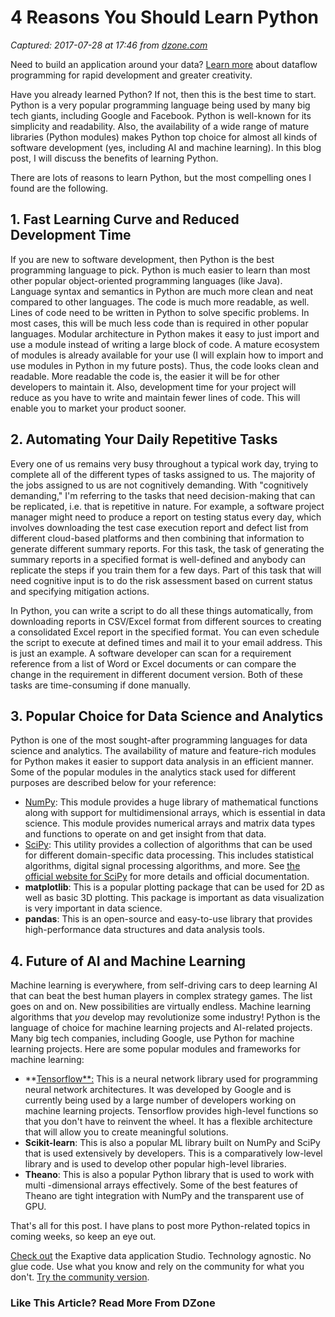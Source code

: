 # 4 Reasons You Should Learn Python

_Captured: 2017-07-28 at 17:46 from [dzone.com](https://dzone.com/articles/4-reasons-you-should-learn-python?utm_source=Top%205&utm_medium=email&utm_campaign=Top%205%202017-07-283)_

Need to build an application around your data? [Learn more](https://dzone.com/go?i=200129&u=http%3A%2F%2Fhubs.ly%2FH06Pr9h0) about dataflow programming for rapid development and greater creativity.

Have you already learned Python? If not, then this is the best time to start. Python is a very popular programming language being used by many big tech giants, including Google and Facebook. Python is well-known for its simplicity and readability. Also, the availability of a wide range of mature libraries (Python modules) makes Python top choice for almost all kinds of software development (yes, including AI and machine learning). In this blog post, I will discuss the benefits of learning Python.

There are lots of reasons to learn Python, but the most compelling ones I found are the following.

## **1\. Fast Learning Curve and Reduced Development Time**

If you are new to software development, then Python is the best programming language to pick. Python is much easier to learn than most other popular object-oriented programming languages (like Java). Language syntax and semantics in Python are much more clean and neat compared to other languages. The code is much more readable, as well. Lines of code need to be written in Python to solve specific problems. In most cases, this will be much less code than is required in other popular languages. Modular architecture in Python makes it easy to just import and use a module instead of writing a large block of code. A mature ecosystem of modules is already available for your use (I will explain how to import and use modules in Python in my future posts). Thus, the code looks clean and readable. More readable the code is, the easier it will be for other developers to maintain it. Also, development time for your project will reduce as you have to write and maintain fewer lines of code. This will enable you to market your product sooner.

## **2\. Automating Your Daily Repetitive Tasks**

Every one of us remains very busy throughout a typical work day, trying to complete all of the different types of tasks assigned to us. The majority of the jobs assigned to us are not cognitively demanding. With "cognitively demanding," I'm referring to the tasks that need decision-making that can be replicated, i.e. that is repetitive in nature. For example, a software project manager might need to produce a report on testing status every day, which involves downloading the test case execution report and defect list from different cloud-based platforms and then combining that information to generate different summary reports. For this task, the task of generating the summary reports in a specified format is well-defined and anybody can replicate the steps if you train them for a few days. Part of this task that will need cognitive input is to do the risk assessment based on current status and specifying mitigation actions.

In Python, you can write a script to do all these things automatically, from downloading reports in CSV/Excel format from different sources to creating a consolidated Excel report in the specified format. You can even schedule the script to execute at defined times and mail it to your email address. This is just an example. A software developer can scan for a requirement reference from a list of Word or Excel documents or can compare the change in the requirement in different document version. Both of these tasks are time-consuming if done manually.

## **3\. Popular Choice for Data Science and Analytics**

Python is one of the most sought-after programming languages for data science and analytics. The availability of mature and feature-rich modules for Python makes it easier to support data analysis in an efficient manner. Some of the popular modules in the analytics stack used for different purposes are described below for your reference:

  * [NumPy](http://www.numpy.org/): This module provides a huge library of mathematical functions along with support for multidimensional arrays, which is essential in data science. This module provides numerical arrays and matrix data types and functions to operate on and get insight from that data.
  * [SciPy](https://www.scipy.org/): This utility provides a collection of algorithms that can be used for different domain-specific data processing. This includes statistical algorithms, digital signal processing algorithms, and more. See [the official website for SciPy](https://www.scipy.org/) for more details and official documentation.
  * **matplotlib**: This is a popular plotting package that can be used for 2D as well as basic 3D plotting. This package is important as data visualization is very important in data science.
  * **pandas**: This is an open-source and easy-to-use library that provides high-performance data structures and data analysis tools.

## 4\. **Future of AI and Machine Learning**

Machine learning is everywhere, from self-driving cars to deep learning AI that can beat the best human players in complex strategy games. The list goes on and on. New possibilities are virtually endless. Machine learning algorithms that _you_ develop may revolutionize some industry! Python is the language of choice for machine learning projects and AI-related projects. Many big tech companies, including Google, use Python for machine learning projects. Here are some popular modules and frameworks for machine learning:

  * **[Tensorflow**:](https://www.tensorflow.org/) This is a neural network library used for programming neural network architectures. It was developed by Google and is currently being used by a large number of developers working on machine learning projects. Tensorflow provides high-level functions so that you don't have to reinvent the wheel. It has a flexible architecture that will allow you to create meaningful solutions.
  * **Scikit-learn**: This is also a popular ML library built on NumPy and SciPy that is used extensively by developers. This is a comparatively low-level library and is used to develop other popular high-level libraries.
  * **Theano**: This is also a popular Python library that is used to work with multi -dimensional arrays effectively. Some of the best features of Theano are tight integration with NumPy and the transparent use of GPU.

That's all for this post. I have plans to post more Python-related topics in coming weeks, so keep an eye out.

[Check out](https://dzone.com/go?i=200130&u=http%3A%2F%2Fhubs.ly%2FH06Pr9h0) the Exaptive data application Studio. Technology agnostic. No glue code. Use what you know and rely on the community for what you don't. [Try the community version](https://dzone.com/go?i=200130&u=https%3A%2F%2Fexaptive.city%2F%23%2Flanding%3Freferrer%3DGeneral).

### Like This Article? Read More From DZone
